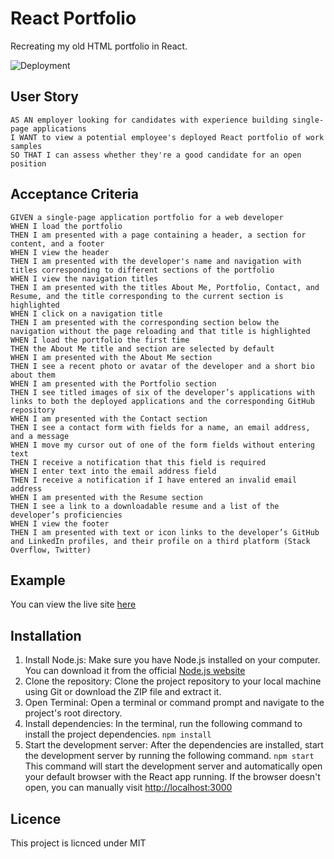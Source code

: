 # React Portfolio
Recreating my old HTML portfolio in React.

![Deployment](https://github.com/emjkenz/React-Portfolio/actions/workflows/pages/pages-build-deployment/badge.svg)

## User Story
```
AS AN employer looking for candidates with experience building single-page applications
I WANT to view a potential employee's deployed React portfolio of work samples
SO THAT I can assess whether they're a good candidate for an open position
```

## Acceptance Criteria
```
GIVEN a single-page application portfolio for a web developer
WHEN I load the portfolio
THEN I am presented with a page containing a header, a section for content, and a footer
WHEN I view the header
THEN I am presented with the developer's name and navigation with titles corresponding to different sections of the portfolio
WHEN I view the navigation titles
THEN I am presented with the titles About Me, Portfolio, Contact, and Resume, and the title corresponding to the current section is highlighted
WHEN I click on a navigation title
THEN I am presented with the corresponding section below the navigation without the page reloading and that title is highlighted
WHEN I load the portfolio the first time
THEN the About Me title and section are selected by default
WHEN I am presented with the About Me section
THEN I see a recent photo or avatar of the developer and a short bio about them
WHEN I am presented with the Portfolio section
THEN I see titled images of six of the developer’s applications with links to both the deployed applications and the corresponding GitHub repository
WHEN I am presented with the Contact section
THEN I see a contact form with fields for a name, an email address, and a message
WHEN I move my cursor out of one of the form fields without entering text
THEN I receive a notification that this field is required
WHEN I enter text into the email address field
THEN I receive a notification if I have entered an invalid email address
WHEN I am presented with the Resume section
THEN I see a link to a downloadable resume and a list of the developer’s proficiencies
WHEN I view the footer
THEN I am presented with text or icon links to the developer’s GitHub and LinkedIn profiles, and their profile on a third platform (Stack Overflow, Twitter)
```

## Example
You can view the live site [here](https://emjkenz.github.io/React-Portfolio/)

## Installation
1) Install Node.js: Make sure you have Node.js installed on your computer. You can download it from the official [Node.js website](https://nodejs.org)
2) Clone the repository: Clone the project repository to your local machine using Git or download the ZIP file and extract it.
3) Open Terminal: Open a terminal or command prompt and navigate to the project's root directory.
4) Install dependencies: In the terminal, run the following command to install the project dependencies.
```npm install```
5) Start the development server: After the dependencies are installed, start the development server by running the following command.
```npm start```
This command will start the development server and automatically open your default browser with the React app running. If the browser doesn't open, you can manually visit [http://localhost:3000](http://localhost:3000)

## Licence
This project is licnced under MIT
